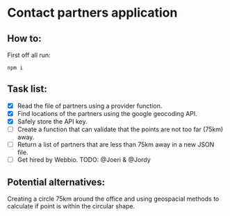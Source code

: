 # Contact partners application

## How to:

First off all run:

```
npm i
```

## Task list:

- [x] Read the file of partners using a provider function.
- [x] Find locations of the partners using the google geocoding API.
- [x] Safely store the API key.
- [ ] Create a function that can validate that the points are not too far (75km) away.
- [ ] Return a list of partners that are less than 75km away in a new JSON file.
- [ ] Get hired by Webbio. TODO: @Joeri & @Jordy

## Potential alternatives:

Creating a circle 75km around the office and using geospacial methods to calculate if point is within the circular shape.
